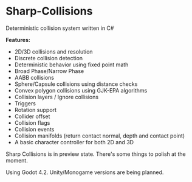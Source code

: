 # Sharp-Collisions
Deterministic collision system written in C#

**Features:**
- 2D/3D collisions and resolution
- Discrete collision detection
- Deterministic behavior using fixed point math
- Broad Phase/Narrow Phase
- AABB collisions
- Sphere/Capsule collisions using distance checks
- Convex polygon collisions using GJK-EPA algorithms
- Collision layers / Ignore collisions
- Triggers
- Rotation support
- Collider offset
- Collision flags
- Collision events
- Collision manifolds (return contact normal, depth and contact point)
- A basic character controller for both 2D and 3D

Sharp Collisions is in preview state. There's some things to polish at the moment.

Using Godot 4.2. Unity/Monogame versions are being planned.
